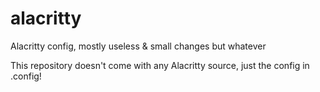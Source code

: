 # alacritty
Alacritty config, mostly useless &amp; small changes but whatever

This repository doesn't come with any Alacritty source, just the config in .config!
